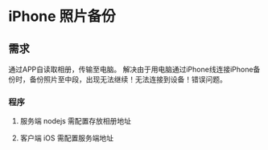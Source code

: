 # iPhone 照片备份

## 需求
通过APP自读取相册，传输至电脑。
解决由于用电脑通过iPhone线连接iPhone备份时，备份照片至中段，出现无法继续！无法连接到设备！错误问题。

### 程序

1. 服务端 nodejs
需配置存放相册地址


2. 客户端 iOS
需配置服务端地址